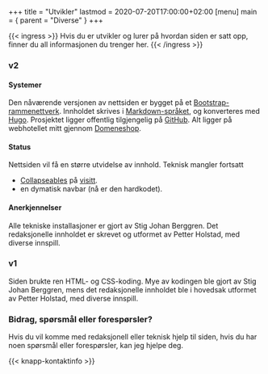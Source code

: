 +++
title = "Utvikler"
lastmod = 2020-07-20T17:00:00+02:00
[menu]
main = { parent = "Diverse" }
+++

{{< ingress >}}
Hvis du er utvikler og lurer på hvordan siden er satt opp, finner du all informasjonen du trenger her.
{{< /ingress >}}

### v2

#### Systemer

Den nåværende versjonen av nettsiden er bygget på et
[Bootstrap-rammenettverk](https://getbootstrap.com). Innholdet skrives i
[Markdown-språket](https://daringfireball.net/projects/markdown/syntax), og konverteres med
[Hugo](https://gohugo.io). Prosjektet ligger offentlig tilgjengelig på
[GitHub](https://github.com/Stigjb/pdog.no). Alt ligger på webhotellet mitt gjennom
[Domeneshop](https://domene.shop).

#### Status  

Nettsiden vil få en større utvidelse av innhold. Teknisk mangler fortsatt

- [Collapseables](https://getbootstrap.com/docs/4.5/components/collapse/) på [visitt](/visitt).
- en dymatisk navbar (nå er den hardkodet).

#### Anerkjennelser

Alle tekniske installasjoner er gjort av Stig Johan Berggren. Det redaksjonelle innholdet er
skrevet og utformet av Petter Holstad, med diverse innspill.

### v1

Siden brukte ren HTML- og CSS-koding. Mye av kodingen ble gjort av Stig Johan Berggren, mens det
redaksjonelle innholdet ble i hovedsak utformet av Petter Holstad, med diverse innspill.

### Bidrag, spørsmål eller forespørsler?

Hvis du vil komme med redaksjonell eller teknisk hjelp til siden, hvis du har noen spørsmål eller
forespørsler, kan jeg hjelpe deg.

{{< knapp-kontaktinfo >}}
